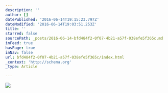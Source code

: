```yaml
---
description: ''
author: []
datePublished: '2016-06-14T19:15:23.797Z'
dateModified: '2016-06-14T19:03:51.253Z'
title: ''
starred: false
sourcePath: _posts/2016-06-14-bfd484f2-0f07-4b21-a57f-038efe5f365c.md
inFeed: true
hasPage: true
inNav: false
url: bfd484f2-0f07-4b21-a57f-038efe5f365c/index.html
_context: 'http://schema.org'
_type: Article

---
```

![](https://the-grid-user-content.s3-us-west-2.amazonaws.com/ae18485e-5803-444e-b738-0ebd4552d50c.jpg)